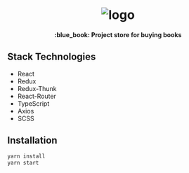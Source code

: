 <h1 align="center">
    <img src="https://user-images.githubusercontent.com/32206164/83352618-76dd8c80-a355-11ea-961f-151b256e30a3.png" alt="logo">
</h1>

<h4 align="center">:blue_book: Project store for buying books</h4>

## Stack Technologies

- React
- Redux
- Redux-Thunk
- React-Router
- TypeScript
- Axios
- SCSS

## Installation

```bash
yarn install
yarn start
```
